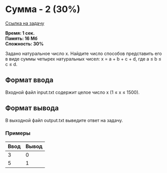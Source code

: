 <h1 class="title">Сумма - 2 (30%)</h1>
<p><a href="https://acmp.ru/index.asp?main=task&id_task=398" target="_blank">Ссылка на задачу</a></p>
<p><b>Время: 1 сек.<br>Память: 16 Мб<br>Сложность: 30%</b></p>
<p>Задано натуральное число x. Найдите число способов представить его в виде суммы четырех натуральных чисел: x = a + b + c + d, где a ≤ b ≤ c ≤ d.</p>
<h2>Формат ввода</h2>
<p>Входной файл input.txt содержит целое число x (1 ≤ x ≤ 1500).</p>
<h2>Формат вывода</h2>
<p>В выходной файл output.txt выведите ответ на задачу.</p>
<h3>Примеры</h3>
<table class="sample-tests">
  <thead>
     <tr>
        <th>Ввод</th>
        <th>Вывод</th>
     </tr>
  </thead>
  <tbody>
     <tr>
        <td>3</td>
        <td>0</td>
     </tr>
     <tr>
        <td>5</td>
        <td>1</td>
     </tr>
  </tbody>
</table>
